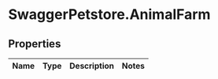 # SwaggerPetstore.AnimalFarm

## Properties
Name | Type | Description | Notes
------------ | ------------- | ------------- | -------------
